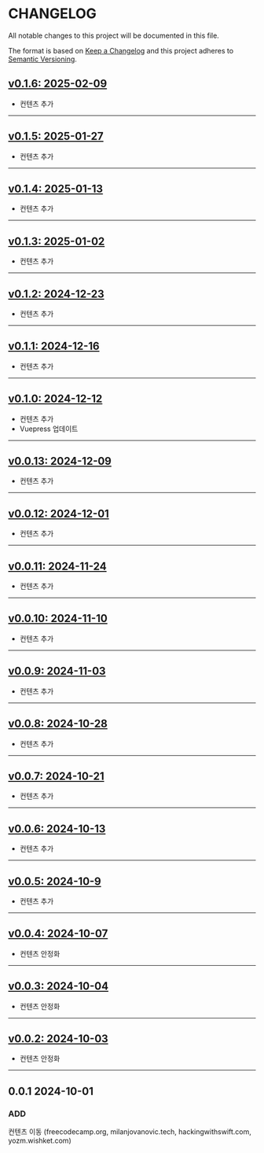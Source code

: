 # CHANGELOG

All notable changes to this project will be documented in this file.

The format is based on [Keep a Changelog](http://keepachangelog.com)
and this project adheres to [Semantic Versioning](http://semver.org).

## [v0.1.6: 2025-02-09][v0.1.6]

- 컨텐츠 추가

---

## [v0.1.5: 2025-01-27][v0.1.5]

- 컨텐츠 추가

---

## [v0.1.4: 2025-01-13][v0.1.4]

- 컨텐츠 추가

---

## [v0.1.3: 2025-01-02][v0.1.3]

- 컨텐츠 추가

---

## [v0.1.2: 2024-12-23][v0.1.2]

- 컨텐츠 추가

---

## [v0.1.1: 2024-12-16][v0.1.1]

- 컨텐츠 추가

---

## [v0.1.0: 2024-12-12][v0.1.0]

- 컨텐츠 추가
- Vuepress 업데이트

---

## [v0.0.13: 2024-12-09][v0.0.13]

- 컨텐츠 추가

---

## [v0.0.12: 2024-12-01][v0.0.12]

- 컨텐츠 추가

---

## [v0.0.11: 2024-11-24][v0.0.11]

- 컨텐츠 추가

---

## [v0.0.10: 2024-11-10][v0.0.10]

- 컨텐츠 추가

---

## [v0.0.9: 2024-11-03][v0.0.9]

- 컨텐츠 추가

---

## [v0.0.8: 2024-10-28][v0.0.8]

- 컨텐츠 추가

---

## [v0.0.7: 2024-10-21][v0.0.7]

- 컨텐츠 추가

---

## [v0.0.6: 2024-10-13][v0.0.6]

- 컨텐츠 추가

---

## [v0.0.5: 2024-10-9][v0.0.5]

- 컨텐츠 추가

---

## [v0.0.4: 2024-10-07][v0.0.4]

- 컨텐츠 안정화

---

## [v0.0.3: 2024-10-04][v0.0.3]

- 컨텐츠 안정화

---

## [v0.0.2: 2024-10-03][v0.0.2]

- 컨텐츠 안정화

---

## 0.0.1 2024-10-01

### ADD

컨텐츠 이동 (freecodecamp.org, milanjovanovic.tech, hackingwithswift.com, yozm.wishket.com)

[v0.0.2]: https://github.com/chanhi2000/articles/compare/v0.0.1...v0.0.2
[v0.0.3]: https://github.com/chanhi2000/articles/compare/v0.0.2...v0.0.3
[v0.0.4]: https://github.com/chanhi2000/articles/compare/v0.0.3...v0.0.4
[v0.0.5]: https://github.com/chanhi2000/articles/compare/v0.0.4...v0.0.5
[v0.0.6]: https://github.com/chanhi2000/articles/compare/v0.0.5...v0.0.6
[v0.0.7]: https://github.com/chanhi2000/articles/compare/v0.0.6...v0.0.7
[v0.0.8]: https://github.com/chanhi2000/articles/compare/v0.0.7...v0.0.8
[v0.0.9]: https://github.com/chanhi2000/articles/compare/v0.0.8...v0.0.9
[v0.0.10]: https://github.com/chanhi2000/articles/compare/v0.0.9...v0.0.10
[v0.0.11]: https://github.com/chanhi2000/articles/compare/v0.0.10...v0.0.11
[v0.0.12]: https://github.com/chanhi2000/articles/compare/v0.0.11...v0.0.12
[v0.0.13]: https://github.com/chanhi2000/articles/compare/v0.0.12...v0.0.13
[v0.1.0]: https://github.com/chanhi2000/articles/compare/v0.0.13...v0.1.0
[v0.1.1]: https://github.com/chanhi2000/articles/compare/v0.1.0...v0.1.1
[v0.1.2]: https://github.com/chanhi2000/articles/compare/v0.1.1...v0.1.2
[v0.1.3]: https://github.com/chanhi2000/articles/compare/v0.1.2...v0.1.3
[v0.1.4]: https://github.com/chanhi2000/articles/compare/v0.1.3...v0.1.4
[v0.1.5]: https://github.com/chanhi2000/articles/compare/v0.1.4...v0.1.5
[v0.1.6]: https://github.com/chanhi2000/articles/compare/v0.1.5...v0.1.6